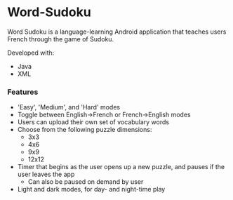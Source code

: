 # Word-Sudoku

Word Sudoku is a language-learning Android application that teaches users French through the game of Sudoku.

Developed with:
- Java
- XML

### Features

- 'Easy', 'Medium', and 'Hard' modes
- Toggle between English->French or French->English modes
- Users can upload their own set of vocabulary words
- Choose from the following puzzle dimensions:
    - 3x3
    - 4x6
    - 9x9
    - 12x12
- Timer that begins as the user opens up a new puzzle, and pauses if the user leaves the app
    - Can also be paused on demand by user
- Light and dark modes, for day- and night-time play
